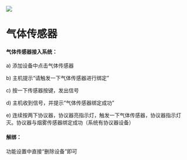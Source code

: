 ![](http://www.cspugoing.com/pcimg/help/qiti.png)

# 气体传感器

#### 气体传感器接入系统：

a) 添加设备中点击气体传感器

b) 主机提示“请触发一下气体传感器进行绑定”

c) 按一下传感器按键，发出信号

d) 主机收到信号，并提示“气体传感器绑定成功”

e) 连续按两下协议器，协议器亮指示灯，触发一下气体传感器，协议器指示灯灭。协议器与烟雾传感器绑定成功（系统有协议器设备）



#### 解绑：

功能设置中直接“删除设备”即可